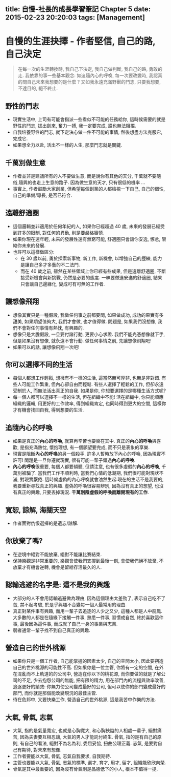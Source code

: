 title: 自慢-社長的成長學習筆記 Chapter 5
date: 2015-02-23 20:20:03
tags: [Management]
---
# 自慢的生涯抉擇 - 作者堅信, 自己的路, 自己決定 #
<!--more-->
> 在每一次的生涯轉換時, 我自己下決定, 我自己做判斷, 我自己的路, 勇敢的走.
> 我依靠的事一些基本觀念: 如追隨內心的呼喚, 每一次要改變時, 
> 我認真的問自己未來我想要的是什麼 ?
> 又如我永遠充滿野獸的鬥志, 只要我想要, 不達目的, 絕不終止.

## 野性的鬥志 ##
* 現實生活中, 上司有可能會指派一些看似不可能的任務給你, 這時候需要的就是野性的鬥志,
  拔出劍來, 奮力一搏, 我一定要完成, 誰也無法阻擋.
* 自我培養野性的鬥志, 就下定決心做一件不可能的事情, 然後想盡方法克服它, 完成它.
* 如果想全力以赴, 活出不一樣的人生, 那麼鬥志就是關鍵.

## 千萬別做生意 ##
* 作者並非是建議所有的人不要做生意, 而是說你有其他的天分,
  千萬就不要隨俗,隨興的也走上生意的路子.
  因為做生意的天才, 只有很低的機率 ...
* 事實上, 作者鼓勵大家創業, 但希望每個創業的人都檢視一下自己,
  自己的個性, 自己的準備/專長, 是否已符合.

## 遠離舒適圈 ##
* 這個邏輯並非適用於任何年紀的人, 如果你已經超過 40 歲,
  未來的發展已經受到許多的限制, 對任何的異動, 則是要嚴格審慎.
* 如果你現在還年輕, 未來的發展性還有無窮可能, 舒適圈只會讓你安逸,
  懈怠, 限縮你未來的發展.
* 也許可以這樣做區分:
    * 在 30 歲以前, 勇於探索新事物, 新工作, 新機會, 以增強自己的歷練,
      能力是讓自己多才多藝的不二法門.
    * 而在 40 歲之前, 雖然在某些領域上你已經有些成果, 但是遠離舒適圈,
      不斷接受新機會與新挑戰, 仍然是必要的態度.
      一昧要做進安逸的舒適圈, 結果只會讓自己邊緣化, 變成可有可無的工作者.

## 讓想像飛翔 ##
* 想像其實只是一種假設, 我做任何事之前都要問, 如果做成功, 成功的果實有多甜美,
  如果期望值夠大, 我們才會做, 也才值得做.
  問題是, 如果我們沒想像, 我們不會對任何事情有熱忱, 有興趣的.
* 想像只是大膽假設, 一旦要付諸行動, 更要小心求證.
  我們不能光憑想像就下手, 但是如果沒有想像, 就永遠不會行動.
  做任何事情之前, 先讓想像飛翔吧!
* 如果可以的話, 讓想像飛翔一次吧!

## 你可以選擇不同的生活 ##
* 每個人都想工作輕鬆, 想擁有不一樣的生活, 這當然無可厚非, 也無是非對錯.
  有些人可能工作繁重, 但內心卻自由而輕鬆.
  有些人選擇了輕鬆的工作, 但卻永遠受制於人, 而無法活出真正的自我.
  如果是你, 你想要選擇的是哪種生活方式呢?
* 每一個人都可以選擇不一樣的生活, 但在組織中不能!
  活在組織中, 你只能順應組織的邏輯, 用更好的工作效率, 得到組織肯定, 也同時得到更大的空間,
  這樣你才有機會找回自我, 得到想要的生活.

## 追隨內心的呼喚 ##
* 如果是真正的**內心的呼喚**, 就算再辛苦也要樂在其中.
  真正的**內心的呼喚**與喜歡, 是指充滿熱忱, 懷抱理想, 有一個願望要完成, 而不只是表象的享樂.
* 現實是阻斷**內心的呼喚**的另一個殺手. 許多人暫時放下內心的呼喚, 因為現實不許可!
  問題是一旦你遷就現實, 很有可能一輩子錯過**內心的呼喚**.
* **內心的呼喚**很重要, 每個人都要傾聽, 但請注意, 也有很多虛假的**內心的呼喚**, 千萬別被騙了.
  當我們工作不順利時, 當我們心情的低潮期, 我們很可能對現狀不滿, 對現實厭倦.
  這時候虛偽的內心呼喚就會油然生起:現在的生活不是我要的, 我要重新尋找真正的興趣.
  虛偽的呼喚很容易辨別, 因為沒有真正的想望, 也沒有真正的興趣, 只要丟掉現況.
  **千萬別陰虛假的呼喚而離開現有的工作**.

## 寬恕, 諒解, 海闊天空 ##
* 作者面對仇恨選擇的是遺忘/諒解.

## 你放棄了嗎? ##
* 在逆境中絕對不能放棄, 絕對不能讓比賽結束.
* 保持樂觀是非常重要的, 樂觀會使我們支撐到最後一刻, 會使我們絕不放棄,
  不放棄才有機會逆轉, 機會是留給存活最久的人.

## 認輸逃避的名字是: 這不是我的興趣 ##
* 大部分的人不會用認輸逃避做為理由, 因為這個理由太差勁了, 表示自己吃不了苦, 禁不起考驗,
  於是乎興趣不合變每一個人最常用的理由.
* 真正對某件事有興趣, 而用一輩子去追逐的人少之又少, 這種人都是人中龍鳳.
  大多數的人都是在隨緣下接觸一件事, 熟悉一件事, 習慣成自然, 終於喜歡這件事,
  最後因為這件事, 而成就了自己一身的事業與志業.
* 弱者通常一輩子找不到自己真正的興趣.

## 營造自己的世外桃源 ##
* 如果你只是一個工作者, 自己能掌握的因素太少, 自己的空間太小, 因此要朔造自己的世外桃源的可能性不高.
  但如果你是一位主管, 你將有一定的空間, 在外在混亂而不上軌道的的公司中, 營造在你以下的桃花源,
  而你要做的就是了解公司的不足, 少去抱怨公司的無能, 把有限的精力, 用在部門內的流程與效率改善,
  追逐更好的績效: 你無力使公司變成最好的公司,
  但可以使你的部門變成最好的部門, 而你就是那個能改變現況的最佳主管.
* 待在危邦中, 又要快樂工作, 營造自己的世外桃源, 這是我苦中作樂的方法.

## 大氣, 骨氣, 志氣 ##
* 大氣, 指的是氣量寬宏, 也就是心胸寬大, 和心胸狹隘的人相處一輩子, 絕對痛苦,
  因為夫妻要互相忍讓, 大氣的男人才能託付終生.
  骨氣, 指的是有自己的原則, 有自己的看法, 絕對不為名為利, 委屈妥協, 扭曲公理正義.
  志氣, 是要對自己有期待, 對未來有想像.
* 工作者要能以大氣, 骨氣, 志氣自我要求, 自我期待.
* 主管也要能以大氣, 骨氣, 志氣的標準, 選才, 育才, 用才, 留才, 組織能欣欣向榮.
* 骨氣是其中最重要的, 因為沒有骨氣則是品德低下的小人, 根本不值得一提.